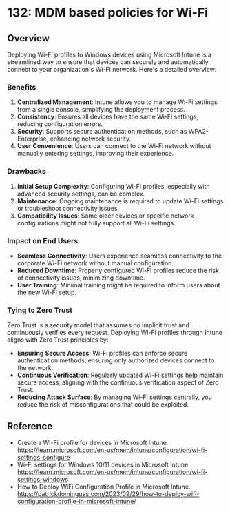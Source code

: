 # 132: MDM based policies for Wi-Fi

## Overview
Deploying Wi-Fi profiles to Windows devices using Microsoft Intune is a streamlined way to ensure that devices can securely and automatically connect to your organization's Wi-Fi network. Here's a detailed overview:

### Benefits
1. **Centralized Management**: Intune allows you to manage Wi-Fi settings from a single console, simplifying the deployment process.
2. **Consistency**: Ensures all devices have the same Wi-Fi settings, reducing configuration errors.
3. **Security**: Supports secure authentication methods, such as WPA2-Enterprise, enhancing network security.
4. **User Convenience**: Users can connect to the Wi-Fi network without manually entering settings, improving their experience.

### Drawbacks
1. **Initial Setup Complexity**: Configuring Wi-Fi profiles, especially with advanced security settings, can be complex.
2. **Maintenance**: Ongoing maintenance is required to update Wi-Fi settings or troubleshoot connectivity issues.
3. **Compatibility Issues**: Some older devices or specific network configurations might not fully support all Wi-Fi settings.

### Impact on End Users
- **Seamless Connectivity**: Users experience seamless connectivity to the corporate Wi-Fi network without manual configuration.
- **Reduced Downtime**: Properly configured Wi-Fi profiles reduce the risk of connectivity issues, minimizing downtime.
- **User Training**: Minimal training might be required to inform users about the new Wi-Fi setup.

### Tying to Zero Trust
Zero Trust is a security model that assumes no implicit trust and continuously verifies every request. Deploying Wi-Fi profiles through Intune aligns with Zero Trust principles by:
- **Ensuring Secure Access**: Wi-Fi profiles can enforce secure authentication methods, ensuring only authorized devices connect to the network.
- **Continuous Verification**: Regularly updated Wi-Fi settings help maintain secure access, aligning with the continuous verification aspect of Zero Trust.
- **Reducing Attack Surface**: By managing Wi-Fi settings centrally, you reduce the risk of misconfigurations that could be exploited.

## Reference

* Create a Wi-Fi profile for devices in Microsoft Intune. https://learn.microsoft.com/en-us/mem/intune/configuration/wi-fi-settings-configure
* Wi-Fi settings for Windows 10/11 devices in Microsoft Intune. https://learn.microsoft.com/en-us/mem/intune/configuration/wi-fi-settings-windows
* How to Deploy WiFi Configuration Profile in Microsoft Intune. https://patrickdomingues.com/2023/09/29/how-to-deploy-wifi-configuration-profile-in-microsoft-intune/

